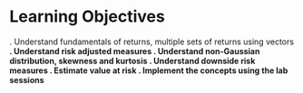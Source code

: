 # Learning Objectives
. Understand fundamentals of returns, multiple sets of returns using vectors<b>
. Understand risk adjusted measures<b>
. Understand non-Gaussian distribution, skewness and kurtosis<b>
. Understand downside risk measures<b>
. Estimate value at risk<b>
. Implement the concepts using the lab sessions<b>
